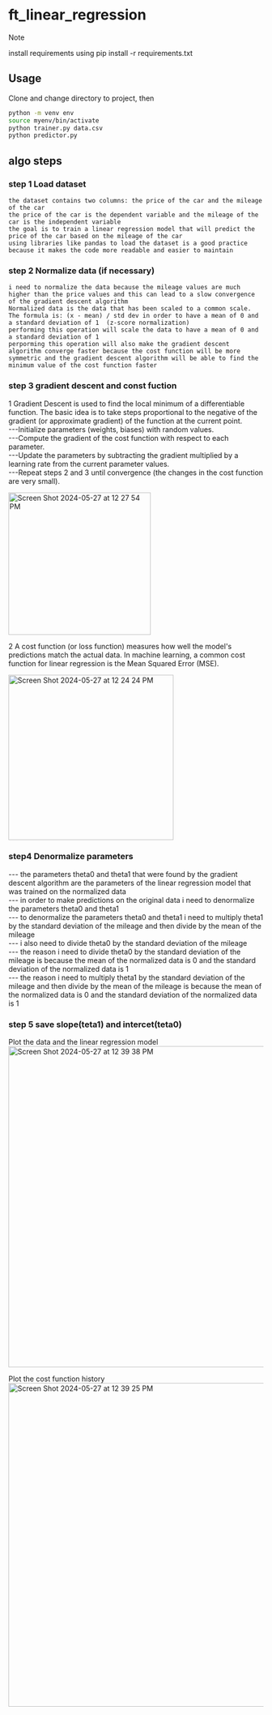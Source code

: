 # ft_linear_regression

> [!NOTE]
> install requirements using pip install -r requirements.txt

## Usage

Clone and change directory to project, then
```bash
python -m venv env
source myenv/bin/activate
python trainer.py data.csv
python predictor.py
```
## algo steps
### step 1 Load dataset
    the dataset contains two columns: the price of the car and the mileage of the car
    the price of the car is the dependent variable and the mileage of the car is the independent variable
    the goal is to train a linear regression model that will predict the price of the car based on the mileage of the car
    using libraries like pandas to load the dataset is a good practice because it makes the code more readable and easier to maintain
### step 2 Normalize data (if necessary)
    i need to normalize the data because the mileage values are much higher than the price values and this can lead to a slow convergence of the gradient descent algorithm
    Normalized data is the data that has been scaled to a common scale. The formula is: (x - mean) / std dev in order to have a mean of 0 and a standard deviation of 1  (z-score normalization)
    performing this operation will scale the data to have a mean of 0 and a standard deviation of 1
    perporming this operation will also make the gradient descent algorithm converge faster because the cost function will be more symmetric and the gradient descent algorithm will be able to find the minimum value of the cost function faster
### step 3 gradient descent and const fuction
  1 Gradient Descent is used to find the local minimum of a differentiable function. The basic idea is to take steps proportional to the negative of the gradient (or approximate gradient) of the function at the current point. <br>
        ---Initialize parameters (weights, biases) with random values. <br>
        ---Compute the gradient of the cost function with respect to each parameter.<br>
        ---Update the parameters by subtracting the gradient multiplied by a learning rate from the current parameter values.<br>
        ---Repeat steps 2 and 3 until convergence (the changes in the cost function are very small).<br>
    
<img width="281" alt="Screen Shot 2024-05-27 at 12 27 54 PM" src="https://github.com/ILKAY-BRAHIM/ft_linear_regression/assets/88441828/58f938d4-52ff-4fb7-8b8d-465335a6cce8"> <br>

  2 A cost function (or loss function) measures how well the model's predictions match the actual data. In machine learning, a common cost function for linear regression is the Mean Squared Error (MSE).
        
  <img width="326" alt="Screen Shot 2024-05-27 at 12 24 24 PM" src="https://github.com/ILKAY-BRAHIM/ft_linear_regression/assets/88441828/28f7bab3-2d83-4f42-b737-87617315e135"> <br>
  ### step4 Denormalize parameters
  --- the parameters theta0 and theta1 that were found by the gradient descent algorithm are the parameters of the linear regression model that was trained on the normalized data <br>
  --- in order to make predictions on the original data i need to denormalize the parameters theta0 and theta1 <br>
  --- to denormalize the parameters theta0 and theta1 i need to multiply theta1 by the standard deviation of the mileage and then divide by the mean of the mileage <br>
  --- i also need to divide theta0 by the standard deviation of the mileage <br>
  --- the reason i need to divide theta0 by the standard deviation of the mileage is because the mean of the normalized data is 0 and the standard deviation of the normalized data is 1 <br>
  --- the reason i need to multiply theta1 by the standard deviation of the mileage and then divide by the mean of the mileage is because the mean of the normalized data is 0 and the standard deviation of the normalized data is 1 <br>
  ### step 5 save slope(teta1) and intercet(teta0)
  Plot the data and the linear regression model <br>
<img width="634" alt="Screen Shot 2024-05-27 at 12 39 38 PM" src="https://github.com/ILKAY-BRAHIM/ft_linear_regression/assets/88441828/3a3479f4-8a7c-49dd-814e-1bcb3fd9dcf1"> <br>

  Plot the cost function history <br>
  <img width="639" alt="Screen Shot 2024-05-27 at 12 39 25 PM" src="https://github.com/ILKAY-BRAHIM/ft_linear_regression/assets/88441828/4b2e8772-5702-47c6-bf7e-475b5c380d3c">

